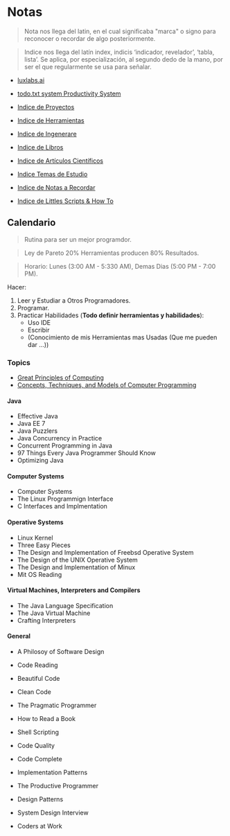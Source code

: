# Notas

> Nota nos llega del latin, en el cual significaba "marca" o signo para reconocer o recordar de algo posteriormente.

> Indice nos llega  del latín index, indicis ‘indicador, revelador’, ‘tabla, lista’. Se aplica, por especialización, al segundo dedo de la mano, por ser el que regularmente se usa para señalar.

- [luxlabs.ai](https://colab.research.google.com/github/dbremont/Notas/blob/main/Ingenerare/luxlabs.ai.ipynb)

- [todo.txt system Productivity System](https://colab.research.google.com/github/dbremont/Notas/blob/main/Ingenerare/todo.txt%20system%20Productivity%20System.ipynb)

- [Indice de Proyectos](https://colab.research.google.com/github/dbremont/Notas/blob/main/Indice_de_Proyectos.ipynb)

- [Indice  de Herramientas](https://colab.research.google.com/github/dbremont/Notas/blob/main/Indice_de_Herramientas.ipynb)

- [Indice  de Ingenerare](https://colab.research.google.com/github/dbremont/Notas/blob/main/Indice_de_Ingenerare.ipynb)

- [Indice de Libros](https://colab.research.google.com/github/dbremont/Notas/blob/main/Indice%20de%20Libros.ipynb)

- [Indice de Artículos Científicos](https://colab.research.google.com/github/dbremont/Notas/blob/main/Indice%20de%20Art%C3%ADculos%20Cient%C3%ADficos.ipynb)

- [Indice Temas de Estudio](https://colab.research.google.com/github/dbremont/Notas/blob/main/Indice%20de%20Temas%20de%20Estudio.ipynb)

- [Indice de Notas a Recordar](https://colab.research.google.com/github/dbremont/Notas/blob/main/Indice_de_Notas_a_Recordar.ipynb)

- [Indice de Littles Scripts & How To](https://colab.research.google.com/github/dbremont/Notas/blob/main/Indice_de_Littles_Scripts_%26_How_To.ipynb)

## Calendario

> Rutina para ser un mejor programdor.

> Ley de Pareto 20% Herramientas producen 80% Resultados.

> Horario: Lunes (3:00 AM - 5:330 AM), Demas Dias (5:00 PM - 7:00 PM).

Hacer:
  1. Leer y Estudiar a Otros Programadores.
  2. Programar.
  3. Practicar Habilidades (**Todo definir herramientas y habilidades**):
     - Uso IDE
     - Escribir
     - (Conocimiento de mis Herramientas mas Usadas (Que me pueden dar ...))

### Topics

- [Great Principles of Computing](https://colab.research.google.com/github/dbremont/Notas/blob/main/Libros/Computacion/Great_Principles_of_Computing.ipynb)
- [Concepts, Techniques, and Models of Computer Programming](https://colab.research.google.com/github/dbremont/Notas/blob/main/Libros/Computacion/Concepts%2C%20Techniques%2C%20and%20Models%20of%20Computer%20Programming.ipynb)

#### Java

- Effective Java
- Java EE 7
- Java Puzzlers
- Java Concurrency in Practice
- Concurrent Programming in Java
- 97 Things Every Java Programmer Should Know
- Optimizing Java

#### Computer Systems

- Computer Systems
- The Linux Programmign Interface
- C Interfaces and Implmentation

#### Operative Systems

- Linux Kernel
- Three Easy Pieces
- The Design and Implementation of Freebsd Operative System
- The Design of the UNIX Operative System
- The Design and Implementation of Minux
- Mit OS Reading


#### Virtual Machines, Interpreters and Compilers

- The Java Language Specification
- The Java Virtual Machine
- Crafting Interpreters

#### General

- A Philosoy of Software Design
- Code Reading
- Beautiful Code
- Clean Code
- The Pragmatic Programmer
- How to Read a Book
- Shell Scripting

- Code Quality
- Code Complete
- Implementation Patterns

- The Productive Programmer

- Design Patterns
- System Design Interview
- Coders at Work
